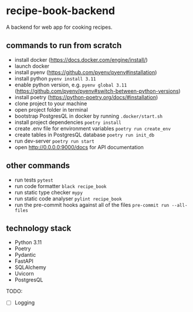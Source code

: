 # recipe-book-backend

A backend for web app for cooking recipes.

## commands to run from scratch
+ install docker (https://docs.docker.com/engine/install/)
+ launch docker
+ install pyenv (https://github.com/pyenv/pyenv#installation)
+ install python `pyenv install 3.11`
+ enable python version, e.g. `pyenv global 3.11` (https://github.com/pyenv/pyenv#switch-between-python-versions)
+ install poetry (https://python-poetry.org/docs/#installation)
+ clone project to your machine
+ open project folder in terminal
+ bootstrap PostgresQL in docker by running `.docker/start.sh`
+ install project dependencies `poetry install`
+ create .env file for environment variables `poetry run create_env`
+ create tables in PostgresQL database `poetry run init_db`
+ run dev-server `poetry run start`
+ open http://0.0.0.0:9000/docs for API documentation

## other commands
+ run tests `pytest`
+ run code formatter `black recipe_book`
+ run static type checker `mypy`
+ run static code analyser `pylint recipe_book`
+ run the pre-commit hooks against all of the files `pre-commit run --all-files`

## technology stack
+ Python 3.11
+ Poetry
+ Pydantic
+ FastAPI
+ SQLAlchemy
+ Uvicorn
+ PostgresQL

TODO:
+ [ ] Logging
